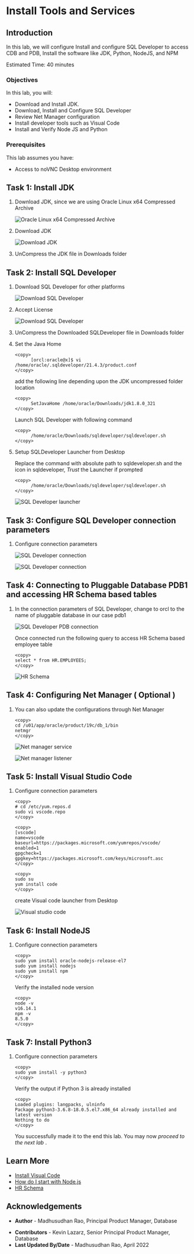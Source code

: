 # Install Tools and Services

## Introduction

In this lab, we will configure Install and configure SQL Developer to access CDB and PDB, Install the software like JDK, Python, NodeJS, and NPM

Estimated Time: 40 minutes

### Objectives
 
In this lab, you will:
* Download and Install JDK. 
* Download, Install and Configure SQL Developer
* Review Net Manager configuration
* Install developer tools such as Visual Code
* Install and Verify Node JS and Python

### Prerequisites 
This lab assumes you have:

* Access to noVNC Desktop environment 
  
## Task 1: Install JDK 

1. Download JDK, since we are using Oracle Linux x64 Compressed Archive
 
      ![Oracle Linux x64 Compressed Archive](images/download-jdk-compressed.png "Oracle Linux x64 Compressed Archive") 
 
2. Download JDK

      ![Download JDK](images/download-jdk.png "Download JDK") 

3. UnCompress the JDK file in Downloads folder

## Task 2: Install SQL Developer

1. Download SQL Developer for other platforms 

      ![Download SQL Developer](images/download-sqldeveloper-otherpf.png "Download SQL Developer") 

2. Accept License

      ![Download SQL Developer](images/download-sqldeveloper.png "Download SQL Developer") 

3. UnCompress the Downloaded SQLDeveloper file in Downloads folder
   
4. Set the Java Home  

      ```
      <copy>
            [orcl:oracle@x]$ vi /home/oracle/.sqldeveloper/21.4.3/product.conf
      </copy>
      ``` 
      add the following line depending upon the JDK uncompressed folder location
   
      ```
      <copy>
            SetJavaHome /home/oracle/Downloads/jdk1.8.0_321
      </copy>
      ``` 

      Launch SQL Developer with following command

      ```
      <copy>
            /home/oracle/Downloads/sqldeveloper/sqldeveloper.sh
      </copy>
      ``` 

5. Setup SQLDeveloper Launcher from Desktop

      Replace the command with absolute path to sqldeveloper.sh and the icon in sqldeveloper, *Trust* the Launcher if prompted

      ```
      <copy>
            /home/oracle/Downloads/sqldeveloper/sqldeveloper.sh
      </copy>
      ``` 

     ![SQL Developer launcher](images/sqldeveloper-launcher.png "SQL Developer launcher") 

## Task 3: Configure SQL Developer connection parameters

1. Configure connection parameters

      ![SQL Developer connection](images/sqldeveloper-connection.png "SQL Developer connection") 

      ![SQL Developer connection](images/sqldeveloper-connection-properties.png "SQL Developer connection") 

## Task 4: Connecting to Pluggable Database PDB1 and accessing HR Schema based tables

1. In the connection parameters of SQL Developer, change to orcl to the name of pluggable database in our case pdb1

      ![SQL Developer PDB connection](images/sqldev-pdb1.png "SQL Developer PDB connection") 

      Once connected run the following query to access HR Schema based employee table
  
      ```
      <copy>
      select * from HR.EMPLOYEES;
      </copy>
      ``` 

      ![HR Schema](images/hr-schema.png "HR Schema") 

## Task 4: Configuring Net Manager ( Optional )

1. You can also update the configurations through Net Manager 

      ```
      <copy>
      cd /u01/app/oracle/product/19c/db_1/bin
      netmgr
      </copy>
      ``` 

      ![Net manager service](images/netmgr-service.png "Net manager service") 

      ![Net manager listener](images/netmgr-listener.png "Net manager service") 

## Task 5: Install Visual Studio Code

1. Configure connection parameters

      ```
      <copy>
      # cd /etc/yum.repos.d
      sudo vi vscode.repo 
      </copy>
      ``` 

      ```
      <copy> 
      [vscode]
      name=vscode
      baseurl=https://packages.microsoft.com/yumrepos/vscode/
      enabled=1
      gpgcheck=1
      gpgkey=https://packages.microsoft.com/keys/microsoft.asc
      </copy>
      ``` 

      ```
      <copy> 
      sudo su
      yum install code 
      </copy>
      ``` 

      create Visual code launcher from Desktop 

      ![Visual studio code](images/vscode.png "Visual studio code") 

## Task 6: Install NodeJS

1. Configure connection parameters

      ```
      <copy>
      sudo yum install oracle-nodejs-release-el7
      sudo yum install nodejs
      sudo yum install npm
      </copy>
      ``` 

      Verify the installed node version

      ```
      <copy> 
      node -v
      v16.14.1
      npm -v
      8.5.0
      </copy>
      ``` 

## Task 7: Install Python3

1. Configure connection parameters

      ```
      <copy>
      sudo yum install -y python3
      </copy>
      ``` 

      Verify the output if Python 3 is already installed

      ```
      <copy> 
      Loaded plugins: langpacks, ulninfo
      Package python3-3.6.8-18.0.5.el7.x86_64 already installed and latest version
      Nothing to do
      </copy>
      ``` 
 
   You successfully made it to the end this lab. You may now  *proceed to the next lab* .  

## Learn More

* [Install Visual Code](https://blogs.oracle.com/wim/post/installing-visual-studio-code-on-oracle-linux-7) 
* [How do I start with Node.js](https://nodejs.org/en/docs/guides/getting-started-guide/) 
* [HR Schema](https://docs.oracle.com/en/database/oracle/oracle-database/12.2/comsc/HR-sample-schema-table-descriptions.html) 

## Acknowledgements

- **Author** - Madhusudhan Rao, Principal Product Manager, Database
* **Contributors** - Kevin Lazarz, Senior Principal Product Manager, Database 
* **Last Updated By/Date** -  Madhusudhan Rao, April 2022 
